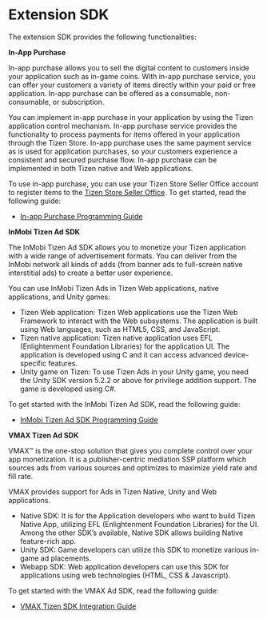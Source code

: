# Extension SDK

The extension SDK provides the following functionalities:

**In-App Purchase**

In-app purchase allows you to sell the digital content to customers inside your application such as in-game coins. With in-app purchase service, you can offer your customers a variety of items directly within your paid or free application. In-app purchase can be offered as a consumable, non-consumable, or subscription.

You can implement in-app purchase in your application by using the Tizen application control mechanism. In-app purchase service provides the functionality to process payments for items offered in your application through the Tizen Store. In-app purchase uses the same payment service as is used for application purchases, so your customers experience a consistent and secured purchase flow. In-app purchase can be implemented in both Tizen native and Web applications.

To use in-app purchase, you can use your Tizen Store Seller Office account to register items to the [Tizen Store Seller Office](http://seller.tizenstore.com/). To get started, read the following guide:

- [In-app Purchase Programming Guide](in-app-purchase.md)


**InMobi Tizen Ad SDK**

The InMobi Tizen Ad SDK allows you to monetize your Tizen application with a wide range of advertisement formats. You can deliver from the InMobi network all kinds of adds (from banner ads to full-screen native interstitial ads) to create a better user experience.

You can use InMobi Tizen Ads in Tizen Web applications, native applications, and Unity games:

-   Tizen Web application: Tizen Web applications use the Tizen Web Framework to interact with the Web subsystems. The application is built using Web languages, such as HTML5, CSS, and JavaScript.
-   Tizen native application: Tizen native application uses EFL (Enlightenment Foundation Libraries) for the application UI. The application is developed using C and it can access advanced device-specific features.
-   Unity game on Tizen: To use Tizen Ads in your Unity game, you need the Unity SDK version 5.2.2 or above for privilege addition support. The game is developed using C\#.

To get started with the InMobi Tizen Ad SDK, read the following guide:

- [InMobi Tizen Ad SDK Programming Guide](inmovi.md)


**VMAX Tizen Ad SDK**

VMAX&trade; is the one-stop solution that gives you complete control over your app monetization. It is a publisher-centric mediation SSP platform which sources ads from various sources and optimizes to maximize yield rate and fill rate.

VMAX provides support for Ads in Tizen Native, Unity and Web applications.

- Native SDK: It is for the Application developers who want to build Tizen Native App, utilizing EFL (Enlightenment Foundation Libraries) for the UI. Among the other SDK’s available, Native SDK allows building Native feature-rich app.
- Unity SDK: Game developers can utilize this SDK to monetize various in-game ad placements.
- Webapp SDK: Web application developers can use this SDK for applications using web technologies (HTML, CSS & Javascript).

To get started with the VMAX Ad SDK, read the following guide:

- [VMAX Tizen SDK Integration Guide](vmax.md)
